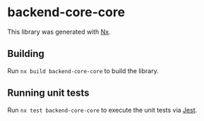 # backend-core-core

This library was generated with [Nx](https://nx.dev).

## Building

Run `nx build backend-core-core` to build the library.

## Running unit tests

Run `nx test backend-core-core` to execute the unit tests via [Jest](https://jestjs.io).
